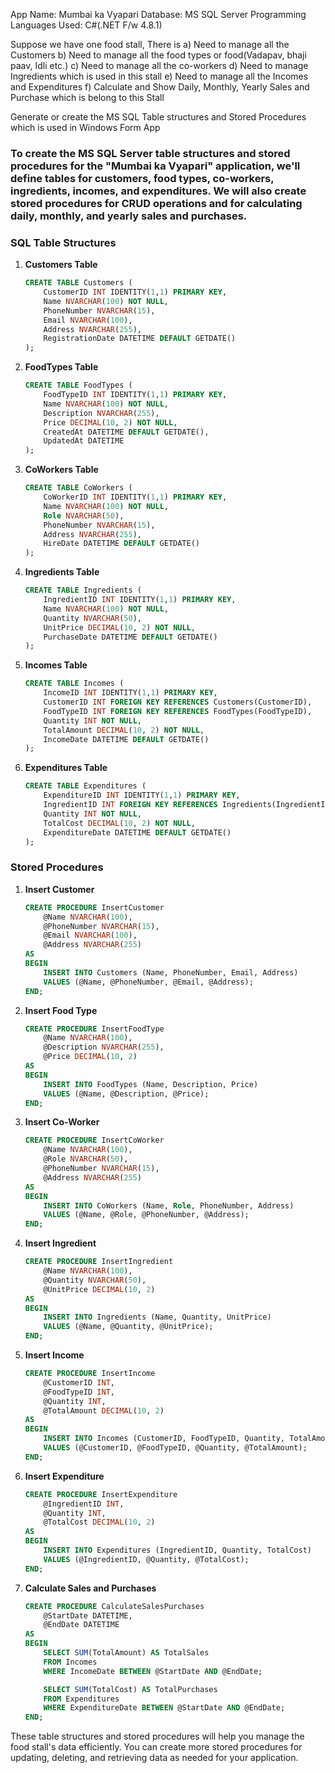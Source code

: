 App Name: Mumbai ka Vyapari
Database: MS SQL Server
Programming Languages Used: C#(.NET F/w 4.8.1)

Suppose we have one food stall, There is
a) Need to manage all the Customers
b) Need to manage all the food types or food(Vadapav, bhaji paav, Idli etc.)
c) Need to manage all the co-workers
d) Need to manage Ingredients which is used in this stall
e) Need to manage all the Incomes and Expenditures
f) Calculate and Show Daily, Monthly, Yearly Sales and Purchase which is belong to  this Stall

Generate or create the MS SQL Table structures and Stored Procedures which is used in Windows Form App

### To create the MS SQL Server table structures and stored procedures for the "Mumbai ka Vyapari" application, we'll define tables for customers, food types, co-workers, ingredients, incomes, and expenditures. We will also create stored procedures for CRUD operations and for calculating daily, monthly, and yearly sales and purchases.

### SQL Table Structures

1. **Customers Table**
   ```sql
   CREATE TABLE Customers (
       CustomerID INT IDENTITY(1,1) PRIMARY KEY,
       Name NVARCHAR(100) NOT NULL,
       PhoneNumber NVARCHAR(15),
       Email NVARCHAR(100),
       Address NVARCHAR(255),
       RegistrationDate DATETIME DEFAULT GETDATE()
   );
   ```

2. **FoodTypes Table**
   ```sql
   CREATE TABLE FoodTypes (
       FoodTypeID INT IDENTITY(1,1) PRIMARY KEY,
       Name NVARCHAR(100) NOT NULL,
       Description NVARCHAR(255),
       Price DECIMAL(10, 2) NOT NULL,
       CreatedAt DATETIME DEFAULT GETDATE(),
       UpdatedAt DATETIME
   );
   ```

3. **CoWorkers Table**
   ```sql
   CREATE TABLE CoWorkers (
       CoWorkerID INT IDENTITY(1,1) PRIMARY KEY,
       Name NVARCHAR(100) NOT NULL,
       Role NVARCHAR(50),
       PhoneNumber NVARCHAR(15),
       Address NVARCHAR(255),
       HireDate DATETIME DEFAULT GETDATE()
   );
   ```

4. **Ingredients Table**
   ```sql
   CREATE TABLE Ingredients (
       IngredientID INT IDENTITY(1,1) PRIMARY KEY,
       Name NVARCHAR(100) NOT NULL,
       Quantity NVARCHAR(50),
       UnitPrice DECIMAL(10, 2) NOT NULL,
       PurchaseDate DATETIME DEFAULT GETDATE()
   );
   ```

5. **Incomes Table**
   ```sql
   CREATE TABLE Incomes (
       IncomeID INT IDENTITY(1,1) PRIMARY KEY,
       CustomerID INT FOREIGN KEY REFERENCES Customers(CustomerID),
       FoodTypeID INT FOREIGN KEY REFERENCES FoodTypes(FoodTypeID),
       Quantity INT NOT NULL,
       TotalAmount DECIMAL(10, 2) NOT NULL,
       IncomeDate DATETIME DEFAULT GETDATE()
   );
   ```

6. **Expenditures Table**
   ```sql
   CREATE TABLE Expenditures (
       ExpenditureID INT IDENTITY(1,1) PRIMARY KEY,
       IngredientID INT FOREIGN KEY REFERENCES Ingredients(IngredientID),
       Quantity INT NOT NULL,
       TotalCost DECIMAL(10, 2) NOT NULL,
       ExpenditureDate DATETIME DEFAULT GETDATE()
   );
   ```

### Stored Procedures

1. **Insert Customer**
   ```sql
   CREATE PROCEDURE InsertCustomer
       @Name NVARCHAR(100),
       @PhoneNumber NVARCHAR(15),
       @Email NVARCHAR(100),
       @Address NVARCHAR(255)
   AS
   BEGIN
       INSERT INTO Customers (Name, PhoneNumber, Email, Address)
       VALUES (@Name, @PhoneNumber, @Email, @Address);
   END;
   ```

2. **Insert Food Type**
   ```sql
   CREATE PROCEDURE InsertFoodType
       @Name NVARCHAR(100),
       @Description NVARCHAR(255),
       @Price DECIMAL(10, 2)
   AS
   BEGIN
       INSERT INTO FoodTypes (Name, Description, Price)
       VALUES (@Name, @Description, @Price);
   END;
   ```

3. **Insert Co-Worker**
   ```sql
   CREATE PROCEDURE InsertCoWorker
       @Name NVARCHAR(100),
       @Role NVARCHAR(50),
       @PhoneNumber NVARCHAR(15),
       @Address NVARCHAR(255)
   AS
   BEGIN
       INSERT INTO CoWorkers (Name, Role, PhoneNumber, Address)
       VALUES (@Name, @Role, @PhoneNumber, @Address);
   END;
   ```

4. **Insert Ingredient**
   ```sql
   CREATE PROCEDURE InsertIngredient
       @Name NVARCHAR(100),
       @Quantity NVARCHAR(50),
       @UnitPrice DECIMAL(10, 2)
   AS
   BEGIN
       INSERT INTO Ingredients (Name, Quantity, UnitPrice)
       VALUES (@Name, @Quantity, @UnitPrice);
   END;
   ```

5. **Insert Income**
   ```sql
   CREATE PROCEDURE InsertIncome
       @CustomerID INT,
       @FoodTypeID INT,
       @Quantity INT,
       @TotalAmount DECIMAL(10, 2)
   AS
   BEGIN
       INSERT INTO Incomes (CustomerID, FoodTypeID, Quantity, TotalAmount)
       VALUES (@CustomerID, @FoodTypeID, @Quantity, @TotalAmount);
   END;
   ```

6. **Insert Expenditure**
   ```sql
   CREATE PROCEDURE InsertExpenditure
       @IngredientID INT,
       @Quantity INT,
       @TotalCost DECIMAL(10, 2)
   AS
   BEGIN
       INSERT INTO Expenditures (IngredientID, Quantity, TotalCost)
       VALUES (@IngredientID, @Quantity, @TotalCost);
   END;
   ```

7. **Calculate Sales and Purchases**
   ```sql
   CREATE PROCEDURE CalculateSalesPurchases
       @StartDate DATETIME,
       @EndDate DATETIME
   AS
   BEGIN
       SELECT SUM(TotalAmount) AS TotalSales
       FROM Incomes
       WHERE IncomeDate BETWEEN @StartDate AND @EndDate;

       SELECT SUM(TotalCost) AS TotalPurchases
       FROM Expenditures
       WHERE ExpenditureDate BETWEEN @StartDate AND @EndDate;
   END;
   ```

These table structures and stored procedures will help you manage the food stall's data efficiently. You can create more stored procedures for updating, deleting, and retrieving data as needed for your application.